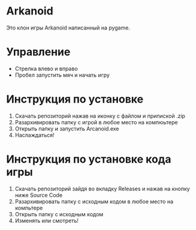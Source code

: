 # Arkanoid
Это клон игры Arkanoid написанный на pygame.

# Управление
- Стрелка влево и вправо
- Пробел запустить мяч и начать игру

# Инструкция по установке
1. Скачать репозиторий нажав на иконку с файлом и припиской .zip
2. Разархивировать папку с игрой в любое место на компюьтере
3. Открыть папку и запустить Arcanoid.exe
4. Наслаждаться!

# Инструкция по установке кода игры
1. Скачать репозиторий зайдя во вкладку Releases и нажав на кнопку ниже Source Code
2. Разархивировать папку с исходным кодом в любое место на компьтере
3. Открыть папку с исходным кодом
4. Изменять или смотреть!
